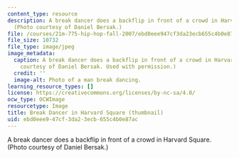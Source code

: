 ```yaml
---
content_type: resource
description: A break dancer does a backflip in front of a crowd in Harvard Square.
  (Photo courtesy of Daniel Bersak.)
file: /courses/21m-775-hip-hop-fall-2007/ebd0eee947cf3da23ecb655c4b0e87ac_21m-775f07-th.jpg
file_size: 10732
file_type: image/jpeg
image_metadata:
  caption: A break dancer does a backflip in front of a crowd in Harvard Square. (Photo
    courtesy of Daniel Bersak. Used with permission.)
  credit: ''
  image-alt: Photo of a man break dancing.
learning_resource_types: []
license: https://creativecommons.org/licenses/by-nc-sa/4.0/
ocw_type: OCWImage
resourcetype: Image
title: Break Dancer in Harvard Square (thumbnail)
uid: ebd0eee9-47cf-3da2-3ecb-655c4b0e87ac
---
```

A break dancer does a backflip in front of a crowd in Harvard Square. (Photo courtesy of Daniel Bersak.)